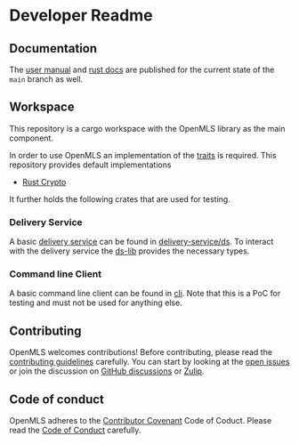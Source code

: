 # Developer Readme

## Documentation

The [user manual][book-main-link] and [rust docs][docs-main-link] are published for
the current state of the `main` branch as well.

## Workspace

This repository is a cargo workspace with the OpenMLS library as the main component.

In order to use OpenMLS an implementation of the [traits](https://github.com/openmls/openmls/tree/main/traits) is required.
This repository provides default implementations

- [Rust Crypto](https://github.com/openmls/openmls/tree/main/openmls_rust_crypto/)

It further holds the following crates that are used for testing.

### Delivery Service

A basic [delivery service](https://messaginglayersecurity.rocks/mls-architecture/draft-ietf-mls-architecture.html#name-delivery-service) can be found in [delivery-service/ds](https://github.com/openmls/openmls/tree/main//delivery-service/ds/).
To interact with the delivery service the [ds-lib](https://github.com/openmls/openmls/tree/main//delivery-service/ds-lib/) provides the necessary types.

### Command line Client

A basic command line client can be found in [cli](https://github.com/openmls/openmls/tree/main/cli).
Note that this is a PoC for testing and must not be used for anything else.

## Contributing

OpenMLS welcomes contributions! Before contributing, please read the [contributing guidelines](https://github.com/openmls/openmls/tree/main/CONTRIBUTING.md) carefully.
You can start by looking at the [open issues](https://github.com/openmls/openmls/issues) or join the discussion on [GitHub discussions](https://github.com/openmls/openmls/discussions) or [Zulip](https://openmls.zulipchat.com/).

## Code of conduct

OpenMLS adheres to the [Contributor Covenant](https://www.contributor-covenant.org/) Code of Coduct. Please read the [Code of Conduct](https://github.com/openmls/openmls/tree/main/CODE_OF_CONDUCT.md) carefully.

[book-main-link]: https://openmls.tech/openmls/book
[docs-main-link]: https://openmls.tech/openmls/doc/openmls/index.html

